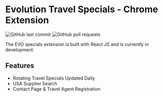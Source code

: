 
# Evolution Travel Specials - Chrome Extension 
![GitHub last commit](https://img.shields.io/github/last-commit/johncorderox/evo-specials)  ![GitHub pull requests](https://img.shields.io/github/issues-pr-raw/johncorderox/evo-specials)

The EVO specials extension is built with React JS and is currently in development. 

## Features
* Rotating Travel Specials Updated Daily
* USA Supplier Search 
* Contact Page & Travel Agent Registration 

